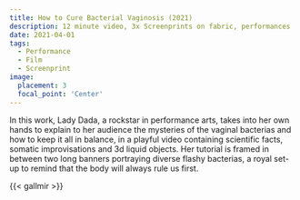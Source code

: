 ```yaml
---
title: How to Cure Bacterial Vaginosis (2021)
description: 12 minute video, 3x Screenprints on fabric, performances
date: 2021-04-01
tags:
  - Performance
  - Film
  - Screenprint
image:
  placement: 3
  focal_point: 'Center'
---
```


In this work, Lady Dada, a rockstar in performance arts, takes into her own hands to explain to her audience the mysteries of the vaginal bacterias and how to keep it all in balance, in a playful video containing scientific facts, somatic improvisations and 3d liquid objects. Her tutorial is framed in between two long banners portraying diverse flashy bacterias, a royal set-up to remind that the body will always rule us first.

{{< gallmir >}}

<!--more-->
